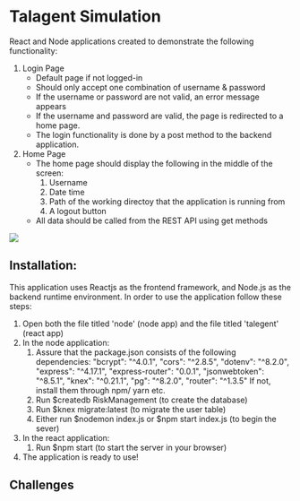 # Talagent Simulation 

React and Node applications created to demonstrate the following functionality: 

1. Login Page 
    - Default page if not logged-in 
    - Should only accept one combination of username & password
    - If the username or password are not valid, an error message appears
    - If the username and password are valid, the page is redirected to a home page. 
    - The login functionality is done by a post method to the backend application. 
2. Home Page 
    - The home page should display the following in the middle of the screen: 
        1. Username
        2. Date time 
        3. Path of the working directoy that the application is running from 
        4. A logout button 
    - All data should be called from the REST API using get methods 

![](Talagent.gif)

## Installation: 

This application uses Reactjs as the frontend framework, and Node.js as the backend runtime environment. In order to use the application follow these steps: 
1. Open both the file titled 'node' (node app) and the file titled 'talegent' (react app)
2. In the node application: 
    1. Assure that the package.json consists of the following dependencies: 
            "bcrypt": "^4.0.1",
            "cors": "^2.8.5",
            "dotenv": "^8.2.0",
            "express": "^4.17.1",
            "express-router": "0.0.1",
            "jsonwebtoken": "^8.5.1",
            "knex": "^0.21.1",
            "pg": "^8.2.0",
            "router": "^1.3.5"
        If not, install them through npm/ yarn etc. 
    2. Run $createdb RiskManagement (to create the database) 
    3. Run $knex migrate:latest (to migrate the user table)
    4. Either run $nodemon index.js or $npm start index.js (to begin the sever)
3. In the react application: 
    1. Run $npm start (to start the server in your browser) 
4. The application is ready to use!

## Challenges 




